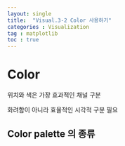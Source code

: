 ```yaml
---
layout: single
title:  "Visual.3-2 Color 사용하기"
categories : Visualization
tag : matplotlib
toc : true
---
```



# Color 

위치와 색은 가장 효과적인 채널 구분

화려함이 아니라 효율적인 시각적 구분 필요

## Color palette 의 종류




